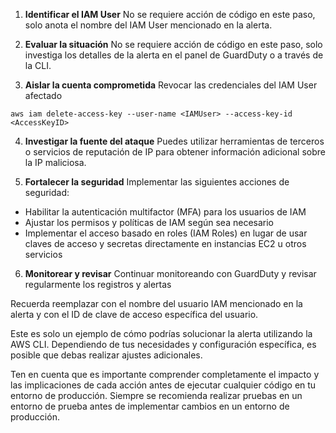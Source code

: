 1. **Identificar el IAM User**
   No se requiere acción de código en este paso, solo anota el nombre del IAM User mencionado en la alerta.

2. **Evaluar la situación**
   No se requiere acción de código en este paso, solo investiga los detalles de la alerta en el panel de GuardDuty o a través de la CLI.

3. **Aislar la cuenta comprometida**
   Revocar las credenciales del IAM User afectado
```shell
aws iam delete-access-key --user-name <IAMUser> --access-key-id <AccessKeyID>
```

4. **Investigar la fuente del ataque**
Puedes utilizar herramientas de terceros o servicios de reputación de IP para obtener información adicional sobre la IP maliciosa.

5. **Fortalecer la seguridad**
Implementar las siguientes acciones de seguridad:
- Habilitar la autenticación multifactor (MFA) para los usuarios de IAM
- Ajustar los permisos y políticas de IAM según sea necesario
- Implementar el acceso basado en roles (IAM Roles) en lugar de usar claves de acceso y secretas directamente en instancias EC2 u otros servicios

6. **Monitorear y revisar**
Continuar monitoreando con GuardDuty y revisar regularmente los registros y alertas




Recuerda reemplazar <IAMUser> con el nombre del usuario IAM mencionado en la alerta y <AccessKeyID> con el ID de clave de acceso específica del usuario.

Este es solo un ejemplo de cómo podrías solucionar la alerta utilizando la AWS CLI. Dependiendo de tus necesidades y configuración específica, es posible que debas realizar ajustes adicionales.

Ten en cuenta que es importante comprender completamente el impacto y las implicaciones de cada acción antes de ejecutar cualquier código en tu entorno de producción. Siempre se recomienda realizar pruebas en un entorno de prueba antes de implementar cambios en un entorno de producción.